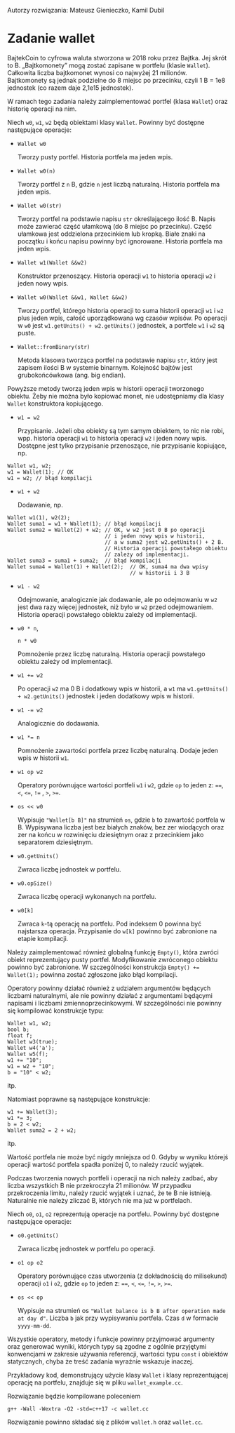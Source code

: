 Autorzy rozwiązania: Mateusz Gienieczko, Kamil Dubil

# Zadanie wallet

BajtekCoin to cyfrowa waluta stworzona w 2018 roku przez Bajtka. Jej skrót to B.
„Bajtkomonety” mogą zostać zapisane w portfelu (klasie `Wallet`). Całkowita liczba
bajtkomonet wynosi co najwyżej 21 milionów. Bajtkomonety są jednak podzielne do
8 miejsc po przecinku, czyli 1 B = 1e8 jednostek (co razem daje 2,1e15
jednostek).

W ramach tego zadania należy zaimplementować portfel (klasa `Wallet`) oraz
historię operacji na nim.

Niech `w0`, `w1`, `w2` będą obiektami klasy `Wallet`. Powinny być dostępne następujące
operacje:

* `Wallet w0`

    Tworzy pusty portfel. Historia portfela ma jeden wpis.

* `Wallet w0(n)`

    Tworzy portfel z `n` B, gdzie `n` jest liczbą naturalną. Historia portfela ma
    jeden wpis.

* `Wallet w0(str)`

    Tworzy portfel na podstawie napisu `str` określającego ilość B. Napis może
    zawierać część ułamkową (do 8 miejsc po przecinku). Część ułamkowa jest
    oddzielona przecinkiem lub kropką. Białe znaki na początku i końcu napisu
    powinny być ignorowane. Historia portfela ma jeden wpis.

* `Wallet w1(Wallet &&w2)`

    Konstruktor przenoszący. Historia operacji `w1` to historia operacji `w2`
    i jeden nowy wpis.

* `Wallet w0(Wallet &&w1, Wallet &&w2)`

    Tworzy portfel, którego historia operacji to suma historii operacji `w1`
    i `w2` plus jeden wpis, całość uporządkowana wg czasów wpisów. Po operacji
    w `w0` jest `w1.getUnits() + w2.getUnits()` jednostek, a portfele `w1` i `w2` są
    puste.

* `Wallet::fromBinary(str)`

    Metoda klasowa tworząca portfel na podstawie napisu `str`, który jest zapisem
    ilości B w systemie binarnym. Kolejność bajtów jest grubokońcówkowa
    (ang. big endian).

Powyższe metody tworzą jeden wpis w historii operacji tworzonego obiektu.
Żeby nie można było kopiować monet, nie udostępniamy dla klasy `Wallet`
konstruktora kopiującego.

* `w1 = w2`

    Przypisanie. Jeżeli oba obiekty są tym samym obiektem, to nic nie robi, wpp.
    historia operacji `w1` to historia operacji `w2` i jeden nowy wpis. Dostępne
    jest tylko przypisanie przenoszące, nie przypisanie kopiujące, np.
```
Wallet w1, w2;
w1 = Wallet(1); // OK
w1 = w2; // błąd kompilacji
```

* `w1 + w2`

    Dodawanie, np.
```
Wallet w1(1), w2(2);
Wallet suma1 = w1 + Wallet(1); // błąd kompilacji
Wallet suma2 = Wallet(2) + w2; // OK, w w2 jest 0 B po operacji
                               // i jeden nowy wpis w historii,
                               // a w suma2 jest w2.getUnits() + 2 B.
                               // Historia operacji powstałego obiektu
                               // zależy od implementacji.
Wallet suma3 = suma1 + suma2;  // błąd kompilacji
Wallet suma4 = Wallet(1) + Wallet(2);  // OK, suma4 ma dwa wpisy
                                       // w historii i 3 B
```

* `w1 - w2`

    Odejmowanie, analogicznie jak dodawanie, ale po odejmowaniu w `w2` jest dwa
    razy więcej jednostek, niż było w `w2` przed odejmowaniem.
    Historia operacji powstałego obiektu zależy od implementacji.

* `w0 * n`,

  `n * w0`

    Pomnożenie przez liczbę naturalną.
    Historia operacji powstałego obiektu zależy od implementacji.

* `w1 += w2`

    Po operacji `w2` ma 0 B i dodatkowy wpis w historii, a `w1` ma
    `w1.getUnits() + w2.getUnits()` jednostek i jeden dodatkowy wpis w historii.

* `w1 -= w2`

    Analogicznie do dodawania.

* `w1 *= n`

    Pomnożenie zawartości portfela przez liczbę naturalną.
    Dodaje jeden wpis w historii `w1`.

* `w1 op w2`

    Operatory porównujące wartości portfeli `w1` i `w2`, gdzie `op` to jeden z:
    `==`, `<`, `<=`, `!=` , `>`, `>=`.

* `os << w0`

    Wypisuje `"Wallet[b B]"` na strumień `os`, gdzie `b` to zawartość portfela w B.
    Wypisywana liczba jest bez białych znaków, bez zer wiodących oraz zer na
    końcu w rozwinięciu dziesiętnym oraz z przecinkiem jako separatorem
    dziesiętnym.

* `w0.getUnits()`

    Zwraca liczbę jednostek w portfelu.

* `w0.opSize()`

    Zwraca liczbę operacji wykonanych na portfelu.

* `w0[k]`

    Zwraca `k`-tą operację na portfelu. Pod indeksem 0 powinna być najstarsza
    operacja. Przypisanie do `w[k]` powinno być zabronione na etapie kompilacji.

Należy zaimplementować również globalną funkcję `Empty()`, która zwróci obiekt
reprezentujący pusty portfel. Modyfikowanie zwróconego obiektu powinno być
zabronione. W szczególności konstrukcja `Empty() += Wallet(1);` powinna zostać
zgłoszone jako błąd kompilacji.

Operatory powinny działać również z udziałem argumentów będących liczbami
naturalnymi, ale nie powinny działać z argumentami będącymi napisami i liczbami
zmiennoprzecinkowymi. W szczególności nie powinny się kompilować konstrukcje
typu:

```
Wallet w1, w2;
bool b;
float f;
Wallet w3(true);
Wallet w4('a');
Wallet w5(f);
w1 += "10";
w1 = w2 + "10";
b = "10" < w2;
```
itp.

Natomiast poprawne są następujące konstrukcje:

```
w1 += Wallet(3);
w1 *= 3;
b = 2 < w2;
Wallet suma2 = 2 + w2;
```
itp.

Wartość portfela nie może być nigdy mniejsza od 0. Gdyby w wyniku którejś
operacji wartość portfela spadła poniżej 0, to należy rzucić wyjątek.

Podczas tworzenia nowych portfeli i operacji na nich należy zadbać, aby liczba
wszystkich B nie przekroczyła 21 milionów. W przypadku przekroczenia limitu,
należy rzucić wyjątek i uznać, że te B nie istnieją. Naturalnie nie należy
zliczać B, których nie ma już w portfelach.

Niech `o0`, `o1`, `o2` reprezentują operacje na portfelu. Powinny być dostępne
następujące operacje:

* `o0.getUnits()`

    Zwraca liczbę jednostek w portfelu po operacji.

* `o1 op o2`

    Operatory porównujące czas utworzenia (z dokładnością do milisekund)
    operacji `o1` i `o2`, gdzie `op` to jeden z: `==`, `<`, `<=`, `!=`, `>`, `>=`.

* `os << op`

    Wypisuje na strumień os `"Wallet balance is b B after operation made at day d"`.
    Liczba `b` jak przy wypisywaniu portfela. Czas `d` w formacie `yyyy-mm-dd`.

Wszystkie operatory, metody i funkcje powinny przyjmować argumenty oraz
generować wyniki, których typy są zgodne z ogólnie przyjętymi konwencjami
w zakresie używania referencji, wartości typu `const` i obiektów statycznych,
chyba że treść zadania wyraźnie wskazuje inaczej.

Przykładowy kod, demonstrujący użycie klasy `Wallet` i klasy reprezentującej
operację na portfelu, znajduje się w pliku `wallet_example.cc`.

Rozwiązanie będzie kompilowane poleceniem

```
g++ -Wall -Wextra -O2 -std=c++17 -c wallet.cc
```

Rozwiązanie powinno składać się z plików `wallet.h` oraz `wallet.cc`.
